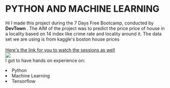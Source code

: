 # PYTHON AND MACHINE LEARNING
Hi I made this project during the 7 Days Free Bootcamp, conducted by <b> DevTown
</b>.
The AIM of the project was to predict the price price of house in a locality based on 14 index
like crime rate and locality around it.
The data set we are using is from kaggle's boston house prices
<a href="https://www.kaggle.com/datasets/vikrishnan/boston-house-prices">
<br><br>Here's the link for you to watch the sessions as well<br>
<a href="https://www.youtube.com/playlist?list=PL7zl8TDRnbulNEA-59W7wWgCWE8LEOD6h"> <img src="https://github.com/ShapeAI/PYTHON-AND-DATA-ANALYTICS/blob/main/machine%20learning.png"> </a>
<br>I got to have hands on experience on:
<li>Python
<li>Machine Learning
<li>Tensorflow
